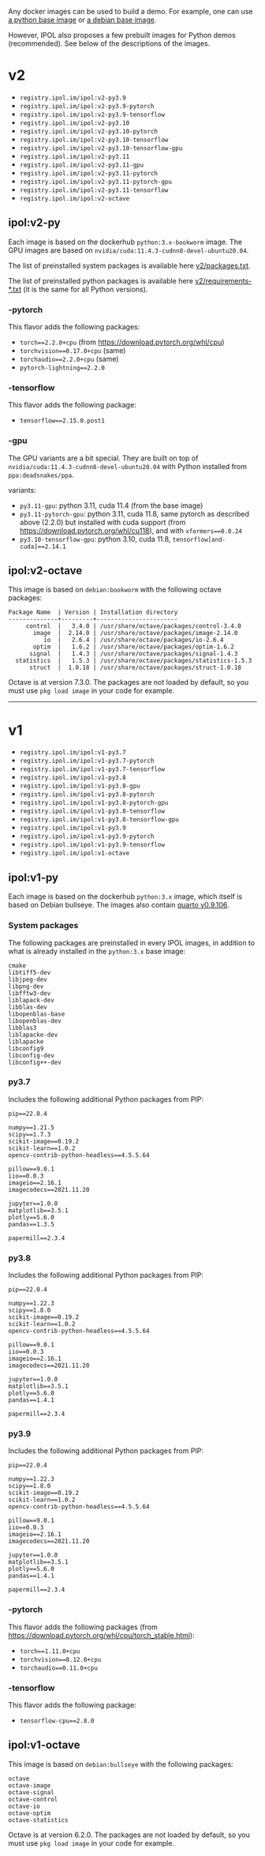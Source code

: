 Any docker images can be used to build a demo. For example, one can use [a python base image](https://hub.docker.com/_/python) or [a debian base image](https://hub.docker.com/_/debian).

However, IPOL also proposes a few prebuilt images for Python demos (recommended). See below of the descriptions of the images.

# v2

- `registry.ipol.im/ipol:v2-py3.9`
- `registry.ipol.im/ipol:v2-py3.9-pytorch`
- `registry.ipol.im/ipol:v2-py3.9-tensorflow`
- `registry.ipol.im/ipol:v2-py3.10`
- `registry.ipol.im/ipol:v2-py3.10-pytorch`
- `registry.ipol.im/ipol:v2-py3.10-tensorflow`
- `registry.ipol.im/ipol:v2-py3.10-tensorflow-gpu`
- `registry.ipol.im/ipol:v2-py3.11`
- `registry.ipol.im/ipol:v2-py3.11-gpu`
- `registry.ipol.im/ipol:v2-py3.11-pytorch`
- `registry.ipol.im/ipol:v2-py3.11-pytorch-gpu`
- `registry.ipol.im/ipol:v2-py3.11-tensorflow`
- `registry.ipol.im/ipol:v2-octave`

## ipol:v2-py

Each image is based on the dockerhub `python:3.x-bookworm` image.
The GPU images are based on `nvidia/cuda:11.4.3-cudnn8-devel-ubuntu20.04`.

The list of preinstalled system packages is available here [v2/packages.txt](v2/packages.txt).

The list of preinstalled python packages is available here [v2/requirements-*.txt](v2/requirements-py3.11.txt) (it is the same for all Python versions).

### -pytorch

This flavor adds the following packages:
- `torch==2.2.0+cpu` (from https://download.pytorch.org/whl/cpu)
- `torchvision==0.17.0+cpu` (same)
- `torchaudio==2.2.0+cpu` (same)
- `pytorch-lightning==2.2.0`

### -tensorflow

This flavor adds the following package:
- `tensorflow==2.15.0.post1`

### -gpu

The GPU variants are a bit special. They are built on top of `nvidia/cuda:11.4.3-cudnn8-devel-ubuntu20.04` with Python installed from `ppa:deadsnakes/ppa`.

variants:
- `py3.11-gpu`: python 3.11, cuda 11.4 (from the base image)
- `py3.11-pytorch-gpu`: python 3.11, cuda 11.8, same pytorch as described above (2.2.0) but installed with cuda support (from https://download.pytorch.org/whl/cu118), and with `xformers==0.0.24`
- `py3.10-tensorflow-gpu`: python 3.10, cuda 11.8, `tensorflow[and-cuda]==2.14.1`

## ipol:v2-octave

This image is based on `debian:bookworm` with the following octave packages:
```
Package Name  | Version | Installation directory
--------------+---------+-----------------------
     control  |   3.4.0 | /usr/share/octave/packages/control-3.4.0
       image  |  2.14.0 | /usr/share/octave/packages/image-2.14.0
          io  |   2.6.4 | /usr/share/octave/packages/io-2.6.4
       optim  |   1.6.2 | /usr/share/octave/packages/optim-1.6.2
      signal  |   1.4.3 | /usr/share/octave/packages/signal-1.4.3
  statistics  |   1.5.3 | /usr/share/octave/packages/statistics-1.5.3
      struct  |  1.0.18 | /usr/share/octave/packages/struct-1.0.18
```

Octave is at version 7.3.0. The packages are not loaded by default, so you must use `pkg load image` in your code for example.


<hr />

# v1

- `registry.ipol.im/ipol:v1-py3.7`
- `registry.ipol.im/ipol:v1-py3.7-pytorch`
- `registry.ipol.im/ipol:v1-py3.7-tensorflow`
- `registry.ipol.im/ipol:v1-py3.8`
- `registry.ipol.im/ipol:v1-py3.8-gpu`
- `registry.ipol.im/ipol:v1-py3.8-pytorch`
- `registry.ipol.im/ipol:v1-py3.8-pytorch-gpu`
- `registry.ipol.im/ipol:v1-py3.8-tensorflow`
- `registry.ipol.im/ipol:v1-py3.8-tensorflow-gpu`
- `registry.ipol.im/ipol:v1-py3.9`
- `registry.ipol.im/ipol:v1-py3.9-pytorch`
- `registry.ipol.im/ipol:v1-py3.9-tensorflow`
- `registry.ipol.im/ipol:v1-octave`

## ipol:v1-py

Each image is based on the dockerhub `python:3.x` image, which itself is based on Debian bullseye.
The images also contain [quarto v0.9.106](https://github.com/quarto-dev/quarto-cli/releases/tag/v0.9.106).

### System packages

The following packages are preinstalled in every IPOL images, in addition to what is already installed in the `python:3.x` base image:
```
cmake
libtiff5-dev
libjpeg-dev
libpng-dev
libfftw3-dev
liblapack-dev
libblas-dev
libopenblas-base
libopenblas-dev
libblas3
liblapacke-dev
liblapacke
libconfig9
libconfig-dev
libconfig++-dev
```

### py3.7

Includes the following additional Python packages from PIP:
```
pip==22.0.4

numpy==1.21.5
scipy==1.7.3
scikit-image==0.19.2
scikit-learn==1.0.2
opencv-contrib-python-headless==4.5.5.64

pillow==9.0.1
iio==0.0.3
imageio==2.16.1
imagecodecs==2021.11.20

jupyter==1.0.0
matplotlib==3.5.1
plotly==5.6.0
pandas==1.3.5

papermill==2.3.4
```

### py3.8

Includes the following additional Python packages from PIP:
```
pip==22.0.4

numpy==1.22.3
scipy==1.8.0
scikit-image==0.19.2
scikit-learn==1.0.2
opencv-contrib-python-headless==4.5.5.64

pillow==9.0.1
iio==0.0.3
imageio==2.16.1
imagecodecs==2021.11.20

jupyter==1.0.0
matplotlib==3.5.1
plotly==5.6.0
pandas==1.4.1

papermill==2.3.4
```

### py3.9

Includes the following additional Python packages from PIP:
```
pip==22.0.4

numpy==1.22.3
scipy==1.8.0
scikit-image==0.19.2
scikit-learn==1.0.2
opencv-contrib-python-headless==4.5.5.64

pillow==9.0.1
iio==0.0.3
imageio==2.16.1
imagecodecs==2021.11.20

jupyter==1.0.0
matplotlib==3.5.1
plotly==5.6.0
pandas==1.4.1

papermill==2.3.4
```

### -pytorch

This flavor adds the following packages (from https://download.pytorch.org/whl/cpu/torch_stable.html):
- `torch==1.11.0+cpu`
- `torchvision==0.12.0+cpu`
- `torchaudio==0.11.0+cpu`

### -tensorflow

This flavor adds the following package:
- `tensorflow-cpu==2.8.0`

## ipol:v1-octave

This image is based on `debian:bullseye` with the following packages:
```
octave
octave-image
octave-signal
octave-control
octave-io
octave-optim
octave-statistics 
```

Octave is at version 6.2.0. The packages are not loaded by default, so you must use `pkg load image` in your code for example.

